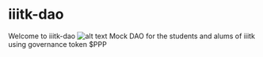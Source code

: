 # iiitk-dao
Welcome to iiitk-dao
![alt text](https://www.google.com/url?sa=i&url=https%3A%2F%2Fwww.dazeddigital.com%2Fscience-tech%2Farticle%2F52486%2F1%2Fviral-vine-star-adam-perkins-has-died-aged-24-welcome-to-chilis&psig=AOvVaw34BuBhYPQ-29CS6uksqBTy&ust=1640171330293000&source=images&cd=vfe&ved=0CAsQjRxqFwoTCMiGqsHg9PQCFQAAAAAdAAAAABAI)
Mock DAO for the students and alums of iiitk using governance token $PPP 
